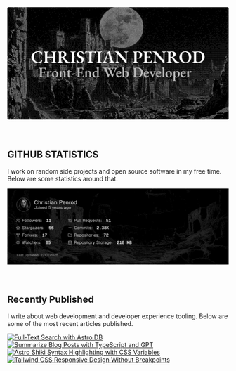 
<picture>
  <source media="(prefers-color-scheme: dark)" srcset="assets/banner.dark.png?v=4e7d87da-af71-45fb-86bc-453591dac1f9" width="843px" />
  <source media="(prefers-color-scheme: light)" srcset="assets/banner.light.png?v=4e7d87da-af71-45fb-86bc-453591dac1f9" width="843px" />
  <img src="assets/banner.dark.png?v=4e7d87da-af71-45fb-86bc-453591dac1f9" alt="Banner" width="843px" />
</picture>
<br />
<br />
<br />
<h2>GITHUB STATISTICS</h2>
<p>I work on random side projects and open source software in my free time. Below are some statistics around that.</p>
<picture>
  <source media="(prefers-color-scheme: dark)" srcset="assets/statistics.dark.png?v=4e7d87da-af71-45fb-86bc-453591dac1f9" width="843px" />
  <source media="(prefers-color-scheme: light)" srcset="assets/statistics.light.png?v=4e7d87da-af71-45fb-86bc-453591dac1f9" width="843px" />
  <img src="assets/statistics.dark.png?v=4e7d87da-af71-45fb-86bc-453591dac1f9" alt="Github Statistics" width="843px" />
</picture>
<br />
<br />
<br />
<h2>Recently Published</h2>
<p>I write about web development and developer experience tooling. Below are some of the most recent articles published.</p>
<a href="https://christianpenrod.com/blog/full-text-search-with-astro-db"><img src="https://christianpenrod.com/blog/full-text-search-with-astro-db.png?v=4e7d87da-af71-45fb-86bc-453591dac1f9" alt="Full-Text Search with Astro DB" width="421px" /></a>
<a href="https://christianpenrod.com/blog/summarize-blog-posts-with-typescript-and-gpt"><img src="https://christianpenrod.com/blog/summarize-blog-posts-with-typescript-and-gpt.png?v=4e7d87da-af71-45fb-86bc-453591dac1f9" alt="Summarize Blog Posts with TypeScript and GPT" width="421px" /></a>
<a href="https://christianpenrod.com/blog/astro-shiki-syntax-highlighting-with-css-variables"><img src="https://christianpenrod.com/blog/astro-shiki-syntax-highlighting-with-css-variables.png?v=4e7d87da-af71-45fb-86bc-453591dac1f9" alt="Astro Shiki Syntax Highlighting with CSS Variables" width="421px" /></a>
<a href="https://christianpenrod.com/blog/tailwindcss-responsive-design-without-breakpoints"><img src="https://christianpenrod.com/blog/tailwindcss-responsive-design-without-breakpoints.png?v=4e7d87da-af71-45fb-86bc-453591dac1f9" alt="Tailwind CSS Responsive Design Without Breakpoints" width="421px" /></a>
